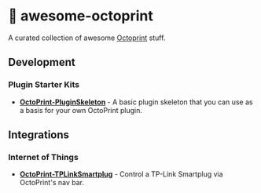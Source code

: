 # 🐙 awesome-octoprint

A curated collection of awesome [Octoprint](http://www.octoprint.org) stuff.

## Development

### Plugin Starter Kits

* **[OctoPrint-PluginSkeleton](https://github.com/OctoPrint/OctoPrint-PluginSkeleton)** - A basic plugin skeleton that you can use as a basis for your own OctoPrint plugin.

## Integrations 

### Internet of Things

* **[OctoPrint-TPLinkSmartplug](https://github.com/jneilliii/OctoPrint-TPLinkSmartplug)** - Control a TP-Link Smartplug via OctoPrint's nav bar.
